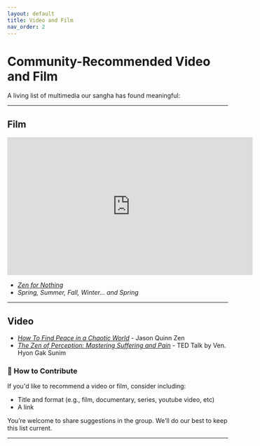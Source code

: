 ```yaml
---
layout: default
title: Video and Film
nav_order: 2
---
```


# Community-Recommended Video and Film

A living list of multimedia our sangha has found meaningful:

---

## Film

<iframe width="560" height="315"
  src="https://www.youtube.com/embed/H2Gz1ikHruQ&pp=ygUUemVuIGZvciBub3RoaW5nIGZpbG0%3D"
  title="Zen for Nothing"
  frameborder="0"
  allow="accelerometer; autoplay; clipboard-write; encrypted-media; gyroscope; picture-in-picture"
  allowfullscreen>
</iframe>

- [*Zen for Nothing*](https://www.youtube.com/watch?v=H2Gz1ikHruQ&pp=ygUUemVuIGZvciBub3RoaW5nIGZpbG0%3D)
- *Spring, Summer, Fall, Winter... and Spring*

---

## Video

- [*How To Find Peace in a Chaotic World*](https://www.youtube.com/watch?v=Nz2-u2ZzrRE) - Jason Quinn Zen
- [*The Zen of Perception: Mastering Suffering and Pain*](https://www.youtube.com/watch?v=vqSRwf-76H4) - TED Talk by Ven. Hyon Gak Sunim

### 🎥 How to Contribute

If you'd like to recommend a video or film, consider including:

- Title and format (e.g., film, documentary, series, youtube video, etc)
- A link

You’re welcome to share suggestions in the group. We’ll do our best to keep this list current.

---
